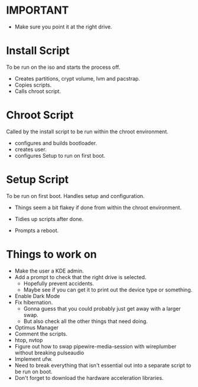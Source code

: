 # IMPORTANT
- Make sure you point it at the right drive.


# Install Script
To be run on the iso and starts the process off.

- Creates partitions, crypt volume, lvm and pacstrap.
- Copies scripts.
- Calls chroot script.

# Chroot Script
Called by the install script to be run within the chroot environment.

- configures and builds bootloader.
- creates user.
- configures Setup to run on first boot.

# Setup Script
To be run on first boot. Handles setup and configuration. 

- Things seem a bit flakey if done from within the chroot environment.

- Tidies up scripts after done.
- Prompts a reboot.








# Things to work on
- Make the user a KDE admin.
- Add a prompt to check that the right drive is selected. 
    - Hopefully prevent accidents.
    - Maybe see if you can get it to print out the device type or something.
- Enable Dark Mode
- Fix hibernation.
    - Gonna guess that you could probably just get away with a larger swap.
    - But also check all the other things that need doing.
- Optimus Manager
- Comment the scripts.
- htop, nvtop
- Figure out how to swap pipewire-media-session with wireplumber without breaking pulseaudio
- Implement ufw.
- Need to break everything that isn't essential out into a separate script to be run on boot.
- Don't forget to download the hardware acceleration libraries.
